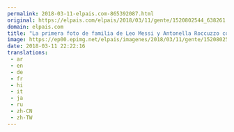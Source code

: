 ```yaml
---
permalink: 2018-03-11-elpais.com-865392087.html
original: https://elpais.com/elpais/2018/03/11/gente/1520802544_638261.html#?ref=rss&format=simple&link=link
domain: elpais.com
title: "La primera foto de familia de Leo Messi y Antonella Roccuzzo con sus tres hijos"
image: https://ep00.epimg.net/elpais/imagenes/2018/03/11/gente/1520802544_638261_1520804132_rrss_normal.jpg
date: 2018-03-11 22:22:16
translations: 
 - ar
 - en
 - de
 - fr
 - hi
 - it
 - ja
 - ru
 - zh-CN
 - zh-TW
---
```


